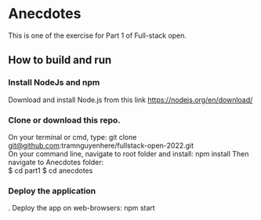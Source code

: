 # Anecdotes

This is one of the exercise for Part 1 of Full-stack open.

## How to build and run

### Install NodeJs and npm

Download and install Node.js from this link https://nodejs.org/en/download/

### Clone or download this repo.

On your terminal or cmd, type: git clone git@github.com:tramnguyenhere/fullstack-open-2022.git <br />
On your command line, navigate to root folder and install: npm install
Then navigate to Anecdotes folder: <br />
$ cd part1
$ cd anecdotes

### Deploy the application

. Deploy the app on web-browsers: npm start
